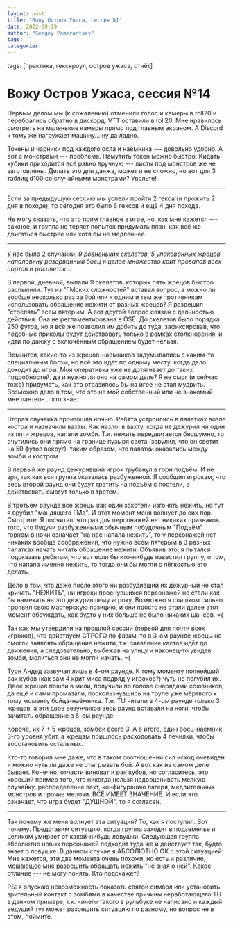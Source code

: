```yaml
---
layout: post
title: "Вожу Остров Ужаса, сессия №1"
date: 2022-09-19
author: "Sergey Pomerantsev"
tags:
categories:
---
```

tags: [практика, гекскроул, остров ужаса, отчёт]

# Вожу Остров Ужаса, сессия №14

Первым делом мы (к сожалению) отменили голос и камеры в roll20 и перебрались обратно в дискорд. VTT оставили в roll20. Мне нравилось смотреть на маленькие камеры прямо под главным экраном. А Discord к тому же нагружает машину... ну да ладно.

Токены и чарники под каждого осла и наёмника --- довольно удобно. А вот с монстрами --- проблема. Намутить токен можно быстро. Кидать кубики приходится всё равно вручную --- листы под монстров же не заготовлены. Делать это для данжа, может и не сложно, но вот для 3 таблиц d100 со случайными монстрами? Увольте!

---

Если за предыдущую сессию мы успели пройти 2 гекса (и прожить 2 дня в походе), то сегодня это было 6 гексов и ещё 4 дня похода.

Не могу сказать, что это прям главное в игре, но, как мне кажется --- важное, и группа не теряет попыток придумать план, как всё же двигаться быстрее или хотя бы не медленнее.

---

У нас было 2 случайки, *9 ровненьких скелетов, 5 упакованных жрецов, наполовину разорванный боец и целое множество крит провалов всех сортов и расцветок...*

В первой, дневной, выпали 9 скелетов, которых пять жрецов быстро распылили. Тут из "ГМских сложностей" вставал вопрос, а можно ли вообще несколько раз за бой или к одним и тем же противникам использовать обращение нежити от разных жрецов? Я разрешил "стрелять" всем пятерым. А вот другой вопрос связан с дальностью действия. Она не регламентирована в OSE. До скелетов было порядка 250 футов, но я всё же позволил им добить до туда, зафиксировав, что подобные приколы будут действовать только в рамках столкновения, и идти по данжу с включённым обращением будет нельзя.

Помнится, какие-то из жрецов-наёмников задумывались с каким-то специальным богом, но всё это идёт по одному месту, когда дело доходит до игры. Моя оперативка уже не дотягивает до таких подробностей, да и нужно ли оно на самом деле? Я не смог (и сейчас тоже) придумать, как это отразилось бы на игре не стал мудрить. Возможно дело в том, что это не мой собственный или не знакомый мне пантеон... кто знает.

---

Вторая случайка произошла ночью. Ребята устроились в палатках возле костра и назначили вахты. Как назло, в вахту, когда не дежурил ни один из пяти жрецов, напали зомби. Т.к. нежить передвигается бесшумно, то очутились они прямо на границе пузыря света (зарулил, что он светит на 50 футов вокруг), таким образом, что палатки оказались между зомби и костром.

В первый же раунд дежуривший игрок трубанул в горн подъём. И не зря, так как вся группа оказалась разбуженной. Я сообщил игрокам, что весь второй раунд они будут тратить на подъём с постели, а действовать смогут только в третем.

В третьем раунде все жрецы как один захотели изгонять нежить, но тут я врубил "мандящего ГМа". И этот момент меня волнует до сих пор. Смотрите. Я посчитал, что раз для персонажей нет никаких признаков того, что будучи разбуженными обычным побудочным "Подъём" горном в ночи означает "на нас напала нежить", то у персонажей нет никаких вообще соображений, что нужно всем пятерым в 3 разных палатках начать читать обращение нежити. Объявив это, я пытался подсказать ребятам, что вот если бы кто-нибудь известил группу, о том, что напала именно нежить, то тогда они бы могли с лёгкостью это делать.

Дело в том, что даже после этого ни разбудивший их дежурный не стал кричать "НЕЖИТЬ", ни игроки проснувшихся персонажей не стали как бы намекать на это дежурившему игроку. Возможно я слишком сильно проявил свою мастерскую позицию, и они просто не стали далее этот момент обсуждать, как будто у них больше не было никаких шансов. =(

Так как мы утвердили на прошлой сессии (первой для почти всех игроков), что действуем СТРОГО по фазам, то в 3-ом раунде жрецы не смогли заявлять обращение нежити, т.к. заявление кастов идёт до движения, а следовательно, выбежав на улицу и наконец-то увидев зомби, молиться они не могли начать. =(

Турн Андед зазвучал лишь в 4-ом раунде. К тому моменту полнейший рак кубов (как вам 4 крит миса подряд у игроков?) чуть не погубил их. Двое жрецов пошли в мили, получили по голове снарядами союзников, да ещё и сами промазали, поскользнувшись на трупе уже мёртвого к тому моменту бойца-наёмника. Т.е. TU читали в 4-ом раунде только 3 жрецов, а эти двое везунчиков весь раунд вставали на ноги, чтобы зачитать обращение в 5-ом раунде.

Короче, их 7 + 5 жрецов, зомбей всего 3. А в итоге, один боец-наёмник 3-го уровня убит, а жрецам пришлось расходовать 4 лечилки, чтобы восстановить остальных.

Кто-то говорил мне даже, что в таком соотношении сил исход очевиден и можно чуть ли даже не отыгрывать бой. А вот как на самом деле бывает. Конечно, отчасти виноват и рак кубов, но согласитесь, это хороший пример того, что никогда нельзя недооценивать мелкую случайку, распределение вахт, конфигурацию лагеря, медлительных монстров и прочие мелочи. ВСЁ ИМЕЕТ ЗНАЧЕНИЕ. И если это означает, что игра будет "ДУШНОЙ", то я согласен.

---

Так почему же меня волнует эта ситуация? То, как я поступил. Вот почему. Представим ситуацию, когда группа заходит в подземелье и целиком умирает от какой-нибудь ловушки. Следующая группа абсолютно новых персонажей подходит туда же и действует так, будто знает о ловушке. В данном случае я АБСОЛЮТНО ОК с этой ситуацией. Мне кажется, эти два момента очень похожи, но есть и различие, мешающее мне разрешить обращать нежить "не зная о ней". Какое отличие --- не могу понять. Кто подскажет?

PS: я опускаю невозможность показать святой символ или установить зрительный контакт с зомбями в качестве причины неработающего TU в данном примере, т.к. ничего такого в рульбуке не написано и каждый ведущий тут может разрешить ситуацию по разному, но вопрос не в этом, поймите.
